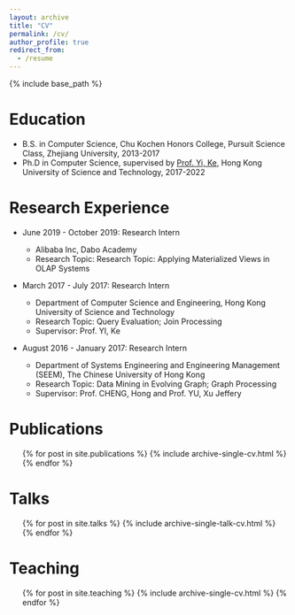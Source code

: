 ```yaml
---
layout: archive
title: "CV"
permalink: /cv/
author_profile: true
redirect_from:
  - /resume
---
```


{% include base_path %}

Education
======
* B.S. in Computer Science, Chu Kochen Honors College, Pursuit Science Class, Zhejiang University, 2013-2017
* Ph.D in Computer Science, supervised by [Prof. Yi, Ke](https://www.cse.ust.hk/~yike/), Hong Kong University of Science and Technology, 2017-2022

Research Experience
======
* June 2019 - October 2019: Research Intern
  * Alibaba Inc, Dabo Academy
  * Research Topic: Research Topic: Applying Materialized Views in OLAP Systems

* March 2017 - July 2017: Research Intern
  * Department of Computer Science and Engineering, Hong Kong University of Science and Technology
  * Research Topic: Query Evaluation; Join Processing
  * Supervisor: Prof. YI, Ke
  
* August 2016 - January 2017: Research Intern
  * Department of Systems Engineering and Engineering Management (SEEM), The Chinese University of Hong Kong
  * Research Topic: Data Mining in Evolving Graph; Graph Processing
  * Supervisor: Prof. CHENG, Hong and Prof. YU, Xu Jeffery


<!--   
Skills
======
* Skill 1
* Skill 2
  * Sub-skill 2.1
  * Sub-skill 2.2
  * Sub-skill 2.3
* Skill 3 -->

Publications
======
  <ul>{% for post in site.publications %}
    {% include archive-single-cv.html %}
  {% endfor %}</ul>
  
Talks
======
  <ul>{% for post in site.talks %}
    {% include archive-single-talk-cv.html %}
  {% endfor %}</ul>
  
Teaching
======
  <ul>{% for post in site.teaching %}
    {% include archive-single-cv.html %}
  {% endfor %}</ul>
  
<!-- Service and leadership
======
* Currently signed in to 43 different slack teams -->
